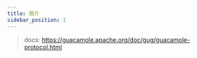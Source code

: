 ```yaml
---
title: 简介
sidebar_position: 1
---
```


> docs: https://guacamole.apache.org/doc/gug/guacamole-protocol.html




